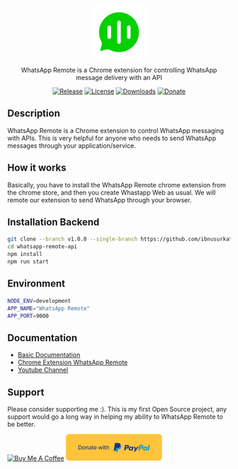 <p align="center">
  <a href="https://wr.whatspi.id/" target="blank"><img src="logo.svg" width="120" alt="WhatsApp Remote Logo" /></a>
</p>

<p align="center">WhatsApp Remote is a Chrome extension for controlling WhatsApp message delivery with an API</p>
<p align="center">
<a href="https://github.com/ibnusurkati/whatsapp-remote-api" target="_blank"><img src="https://img.shields.io/github/v/release/ibnusurkati/whatsapp-remote-api" alt="Release"></a>
<a href="https://github.com/ibnusurkati/whatsapp-remote-api" target="_blank"><img src="https://img.shields.io/github/license/ibnusurkati/whatsapp-remote-api" alt="License"></a>
<a href="https://github.com/ibnusurkati/whatsapp-remote-api" target="_blank"><img src="https://img.shields.io/github/downloads/ibnusurkati/whatsapp-remote-api/total" alt="Downloads"></a>
<a href="https://paypal.me/ibnusurkati" target="_blank"><img src="https://img.shields.io/badge/Donate-PayPal-ff3f59.svg" alt="Donate"></a>
</p>

## Description

WhatsApp Remote is a Chrome extension to control WhatsApp messaging with APIs. This is very helpful for anyone who needs to send WhatsApp messages through your application/service.

## How it works

Basically, you have to install the WhatsApp Remote chrome extension from the chrome store, and then you create Whastapp Web as usual. We will remote our extension to send WhatsApp through your browser.

## Installation Backend

```sh
git clone --branch v1.0.0 --single-branch https://github.com/ibnusurkati/whatsapp-remote-api.git
cd whatsapp-remote-api
npm install
npm run start
```

## Environment

```sh
NODE_ENV=development
APP_NAME="WhatsApp Remote"
APP_PORT=9000
```

## Documentation

- [Basic Documentation](https://rdkflfi00q.apidog.io/)
- [Chrome Extension WhatsApp Remote](https://chromewebstore.google.com/detail/woowa-crm/dmeikcpjjfommdlelokinhhmimlknlme)
- [Youtube Channel](https://www.youtube.com/watch?v=Pjq3auuZvC8&list=PLcisELNHgL1yVu7d8fCCtw0oI-tv6KHyi)

## Support

Please consider supporting me :). This is my first Open Source project, any support would go a long way in helping my ability to WhatsApp Remote to be better.

<p align="left">

<a href="https://www.buymeacoffee.com/ibnusurkati" target="_blank"><img src="https://cdn.buymeacoffee.com/buttons/v2/default-yellow.png" alt="Buy Me A Coffee" style="height: 60px !important;width: 217px !important;" ></a>
<a href="https://paypal.me/ibnusurkati" target="_blank"><img src="paypal.svg" alt="Donate with PayPal" style="height: 60px !important;width: 217px !important;" ></a>

</p>
